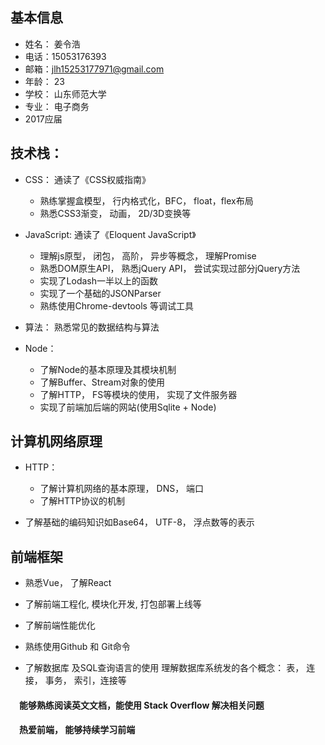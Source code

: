 ## 基本信息
* 姓名： 姜令浩
* 电话：15053176393  
* 邮箱：jlh15253177971@gmail.com
* 年龄： 23
* 学校： 山东师范大学
* 专业： 电子商务
* 2017应届


## 技术栈：

* CSS： 通读了《CSS权威指南》

    * 熟练掌握盒模型， 行内格式化，BFC， float，flex布局
    * 熟悉CSS3渐变， 动画， 2D/3D变换等

* JavaScript: 通读了《Eloquent JavaScript》

    * 理解js原型， 闭包， 高阶， 异步等概念， 理解Promise
    * 熟悉DOM原生API， 熟悉jQuery API， 尝试实现过部分jQuery方法
    * 实现了Lodash一半以上的函数
    * 实现了一个基础的JSONParser
    * 熟练使用Chrome-devtools 等调试工具 


* 算法：  熟悉常见的数据结构与算法


* Node： 
    * 了解Node的基本原理及其模块机制
    * 了解Buffer、Stream对象的使用
    * 了解HTTP， FS等模块的使用， 实现了文件服务器
    * 实现了前端加后端的网站(使用Sqlite + Node)

## 计算机网络原理

* HTTP：  
    * 了解计算机网络的基本原理， DNS， 端口
    * 了解HTTP协议的机制   


 * 了解基础的编码知识如Base64， UTF-8， 浮点数等的表示
 
##  前端框架 
   * 熟悉Vue， 了解React
   * 了解前端工程化, 模块化开发, 打包部署上线等
   * 了解前端性能优化 

   *  熟练使用Github 和 Git命令 

   * 了解数据库 及SQL查询语言的使用 理解数据库系统发的各个概念： 表， 连接， 事务， 索引，连接等

#### 　能够熟练阅读英文文档，能使用 Stack Overflow 解决相关问题

#### 　热爱前端， 能够持续学习前端 